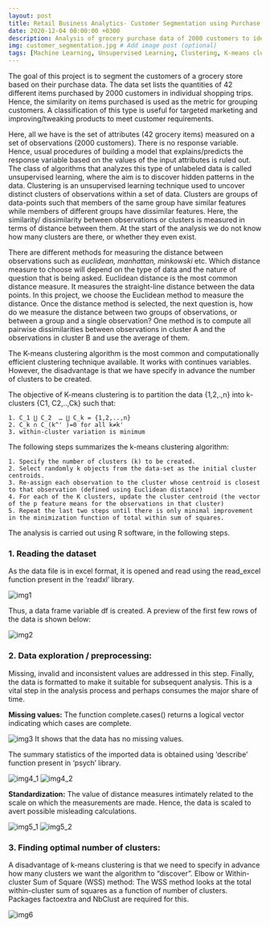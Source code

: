 ```yaml
---
layout: post
title: Retail Business Analytics- Customer Segmentation using Purchase Data
date: 2020-12-04 00:00:00 +0300
description: Analysis of grocery purchase data of 2000 customers to identify groups of customers with similar preferences
img: customer_segmentation.jpg # Add image post (optional)
tags: [Machine Learning, Unsupervised Learning, Clustering, K-means clustering] # add tag
---
```


The goal of this project is to segment the customers of a grocery store based on their purchase data. The data set lists the quantities of 42 different items purchased by 2000 customers in individual shopping trips. Hence, the similarity on items purchased is used as the metric for grouping customers. A classification of this type is useful for targeted marketing and improving/tweaking products to meet customer requirements. 

Here, all we have is the set of attributes (42 grocery items) measured on a set of observations (2000 customers). There is no response variable. Hence, usual procedures of building a model that explains/predicts the response variable based on the values of the input attributes is ruled out. The class of algorithms that analyzes this type of unlabeled data is called unsupervised learning, where the aim is to discover hidden patterns in the data. Clustering is an unsupervised learning technique used to uncover distinct clusters of observations within a set of data. Clusters are groups of data-points such that members of the same group have similar features while members of different groups have dissimilar features. Here, the similarity/ dissimilarity between observations or clusters is measured in terms of distance between them. At the start of the analysis we do not know how many clusters are there, or whether they even exist. 

There are different methods for measuring the distance between observations such as *euclidean, manhattan, minkowski* etc. Which distance measure to choose will depend on the type of data and the nature of question that is being asked. Euclidean distance is the most common distance measure. It measures the straight-line distance between the data points. 
In this project, we choose the Euclidean method to measure the distance. Once the distance method is selected, the next question is, how do we measure the distance between two groups of observations, or between a group and a single observation? One method is to compute all pairwise dissimilarities between observations in cluster A and the observations in cluster B and use the average of them. 

The K-means clustering algorithm is the most common and computationally efficient clustering technique available. It works with continues variables. However, the disadvantage is that we have specify in advance the number of clusters to be created.

The objective of K-means clustering is to partition the data {1,2,.,n} into k-clusters {C1, C2,..,Ck} such that:

	1. C_1 ⋃ C_2  … ⋃ C_k = {1,2,..,n}	
	2. C_k ∩ C_(k^' )=0 for all k≠k'	
	3. within-cluster variation is minimum
	
The following steps summarizes the k-means clustering algorithm:

	1. Specify the number of clusters (k) to be created. 	
	2. Select randomly k objects from the data-set as the initial cluster centroids.
	3. Re-assign each observation to the cluster whose centroid is closest to that observation (defined using Euclidean distance)
	4. For each of the K clusters, update the cluster centroid (the vector of the p feature means for the observations in that cluster)
	5. Repeat the last two steps until there is only minimal improvement in the minimization function of total within sum of squares.
	
The analysis is carried out using R software, in the following steps. 

### 1. Reading the dataset
As the data file is in excel format, it is opened and read using the read_excel function present in the ‘readxl’ library.

![img1]({{site.baseurl}}/assets/img/customer_segmentation/img1.png)

Thus, a data frame variable df is created. A preview of the first few rows of the data is shown below:

![img2]({{site.baseurl}}/assets/img/customer_segmentation/img2.png)

### 2. Data exploration / preprocessing:
Missing, invalid and inconsistent values are addressed in this step. Finally, the data is formatted to make it suitable for subsequent analysis. This is a vital step in the analysis process and perhaps consumes the major share of time. 

**Missing values:**
The function complete.cases() returns a logical vector indicating which cases are complete.

![img3]({{site.baseurl}}/assets/img/customer_segmentation/img3.png)
It shows that the data has no missing values. 

The summary statistics of the imported data is obtained using ‘describe’ function present in ‘psych’ library.

![img4_1]({{site.baseurl}}/assets/img/customer_segmentation/img4_1.png)
![img4_2]({{site.baseurl}}/assets/img/customer_segmentation/img4_2.png)

**Standardization:**
The value of distance measures intimately related to the scale on which the measurements are made. Hence, the data is scaled to avert possible misleading calculations.

![img5_1]({{site.baseurl}}/assets/img/customer_segmentation/img5_1.png)
![img5_2]({{site.baseurl}}/assets/img/customer_segmentation/img5_2.png)

### 3. Finding optimal number of clusters:
A disadvantage of k-means clustering is that we need to specify in advance how many clusters we want the algorithm to “discover”. 
Elbow or Within-cluster Sum of Square (WSS) method:
The WSS method looks at the total within-cluster sum of squares as a function of number of clusters. Packages factoextra and NbClust are required for this.

![img6]({{site.baseurl}}/assets/img/customer_segmentation/img6.png)



